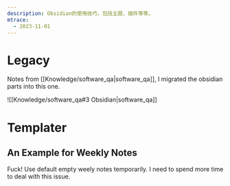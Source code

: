 ```yaml
---
description: Obsidian的使用技巧，包括主题、插件等等。
mtrace:
  - 2023-11-01
---
```

# Legacy

Notes from [[Knowledge/software_qa|software_qa]], I migrated the obsidian parts into this one.

![[Knowledge/software_qa#3 Obsidian|software_qa]]

# Templater

## An Example for Weekly Notes

Fuck! Use default empty weely notes temporarily. I need to spend more time to deal with this issue.